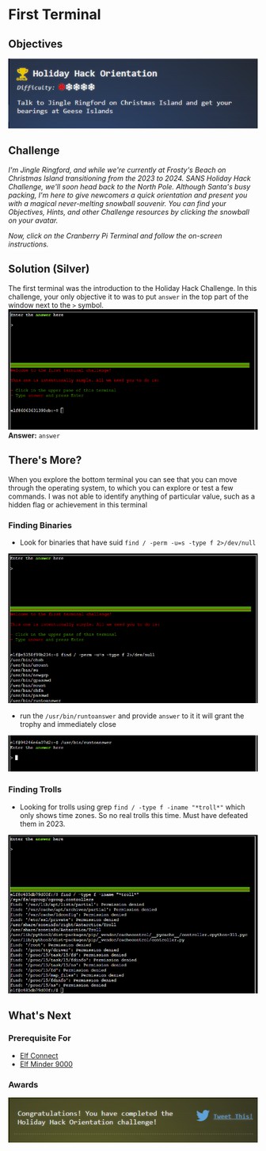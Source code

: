 # First Terminal
## Objectives
![prologue-first-terminal-objective.png](../../../Assets/images/prologue/first-terminal/prologue-first-terminal-objective.png)
## Challenge
_I'm Jingle Ringford, and while we're currently at Frosty's Beach on Christmas Island transitioning from the 2023 to 2024. SANS Holiday Hack Challenge, we'll soon head back to the North Pole. Although Santa's busy packing, I'm here to give newcomers a quick orientation and present you with a magical never-melting snowball souvenir. You can find your Objectives, Hints, and other Challenge resources by clicking the snowball on your avatar._ 

_Now, click on the Cranberry Pi Terminal and follow the on-screen instructions._
## Solution (Silver)
The first terminal was the introduction to the Holiday Hack Challenge. In this challenge, your only objective it to was to put `answer` in the top part of the window next to the `>` symbol.
![prologue-first-terminal-regular.png](../../../Assets/images/prologue/first-terminal/prologue-first-terminal-regular.png)
**Answer:** `answer`
## There's More?
When you explore the bottom terminal you can see that you can move through the operating system, to which you can explore or test a few commands. I was not able to identify anything of particular value, such as a hidden flag or achievement in this terminal
### Finding Binaries
- Look for binaries that have suid `find / -perm -u=s -type f 2>/dev/null`

![prologue-first-terminal-suid-lookup.png](../../../Assets/images/prologue/first-terminal/prologue-first-terminal-suid-lookup.png)
- run the `/usr/bin/runtoanswer` and provide `answer` to it it will grant the trophy and immediately close

![prologue-first-terminal-runtoanswer.png](../../../Assets/images/prologue/first-terminal/prologue-first-terminal-runtoanswer.png)
### Finding Trolls
- Looking for trolls using grep `find / -type f -iname "*troll*"` which only shows time zones. So no real trolls this time. Must have defeated them in 2023.

![prologue-first-terminal-finding-trolls.png](../../../Assets/images/prologue/first-terminal/prologue-first-terminal-finding-trolls.png)
## What's Next

### Prerequisite For
- [Elf Connect](Elf%20Connect.md)
- [Elf Minder 9000](Elf%20Minder%209000.md)
### Awards
![prologue-first-terminal-achievement.png](../../../Assets/images/prologue/first-terminal/prologue-first-terminal-achievement.png)
